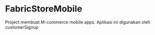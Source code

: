 # FabricStoreMobile
Project membuat M-commerce mobile apps. Aplikasi ini digunakan oleh customerSignup
